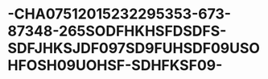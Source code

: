 # -CHA07512015232295353-673-87348-265SODFHKHSFDSDFS-SDFJHKSJDF097SD9FUHSDF09USOHFOSH09UOHSF-SDHFKSF09-